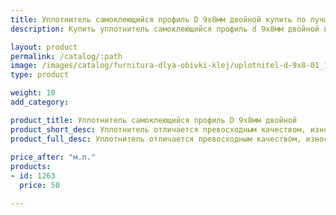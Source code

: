 ```yaml
---
title: Уплотнитель самоклеющийся профиль D 9х8мм двойной купить по лучшей цене с доставкой - Поролоныч
description: Купить уплотнитель самоклеющийся профиль d 9х8мм двойной в розницу с доставкой по Москве в интернет-магазине Поролоныча.

layout: product
permalink: /catalog/:path
image: /images/catalog/furnitura-dlya-obivki-klej/uplotnitel-d-9x8-01_1600w.jpg
type: product

weight: 10
add_category: 

product_title: Уплотнитель самоклеющийся профиль D 9х8мм двойной
product_short_desc: Уплотнитель отличается превосходным качеством, износоустойчивостью, способен выдерживать широкий диапазон колебания температуры.
product_full_desc: Уплотнитель отличается превосходным качеством, износоустойчивостью, способен выдерживать широкий диапазон колебания температуры.
        
price_after: "м.п."
products:
- id: 1263
  price: 50

---
```

